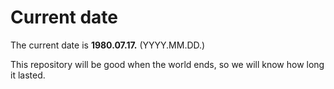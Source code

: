 # Current date

The current date is **1980.07.17.** (YYYY.MM.DD.)

This repository will be good when the world ends, so we will know how long it lasted.